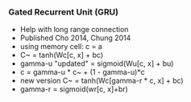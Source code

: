 
### Gated Recurrent Unit (GRU)
- Help with long range connection
- Published Cho 2014, Chung 2014
- using memory cell: c<t> = a<t>
- C~<t> = tanh(Wc[c<t-1>, x<t>] + bc)
- gamma-u "updated" = sigmoid(Wu[c<t-1>, x<t>] + bu)
- c<t> = gamma-u * c~<t> + (1 - gamma-u)*c<t-1>
- new version C~<t> = tanh(Wc[gamma-r * c<t-1>, x<t>] + bc)
- gamma-r = sigmoid(wr[c<t-1>, x<t>]+br)